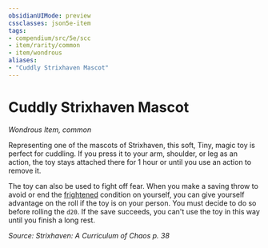 ```yaml
---
obsidianUIMode: preview
cssclasses: json5e-item
tags:
- compendium/src/5e/scc
- item/rarity/common
- item/wondrous
aliases: 
- "Cuddly Strixhaven Mascot"
---
```

# Cuddly Strixhaven Mascot
*Wondrous Item, common*  


Representing one of the mascots of Strixhaven, this soft, Tiny, magic toy is perfect for cuddling. If you press it to your arm, shoulder, or leg as an action, the toy stays attached there for 1 hour or until you use an action to remove it.

The toy can also be used to fight off fear. When you make a saving throw to avoid or end the [frightened](/compendium/rules/conditions.md#frightened) condition on yourself, you can give yourself advantage on the roll if the toy is on your person. You must decide to do so before rolling the `d20`. If the save succeeds, you can't use the toy in this way until you finish a long rest.

*Source: Strixhaven: A Curriculum of Chaos p. 38*